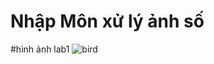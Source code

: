 # Nhập Môn xử lý ảnh số
#hình ảnh lab1 ![bird](https://github.com/user-attachments/assets/db9a1825-5bac-4311-b2d6-28bc34f5962f)
